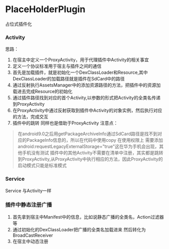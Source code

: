 # PlaceHolderPlugin
占位式插件化
### Activity
思路：
   1. 在宿主中定义一个ProxyActivity，用于代理插件中Activity的相关事宜
   2. 定义一个协议标准用于宿主与插件之间的通信
   3. 首先是加载插件，就是初始化一个DexClassLoader和Resource,其中DexClassLoader的加载路径就是插件在SdCard中的路径
   4. 通过反射执行AssetsManager中的添加资源路径的方法，把插件中的资源加载进去完成Resource的初始化
   5. 通过插件路径找到对应的首个Activity,以参数的形式把Activity的全类名传递到ProxyActivity
   6. 在ProxyActivity中通过反射获取到插件中Activity的对象实例，然后执行对应的方法，完成交互
   7. 插件中的跳转 同样也是借助于ProxyActivity
 注意点：
 > 在android9.0之后用getPackageArchiveInfo通过SdCard路径是找不到对应的PackageInfo信息的，所以在代码中使用copy
 > 在使用权限上 需要添加 android:requestLegacyExternalStorage="true"这在华为手机会出现，其他手机没有测试
 > 插件中的其他Activity不需要在清单中注册，其实都是跳转到ProxyActivity,从ProxyActivity中执行相应的方法，因此ProxyActivity的启动模式只能是标准模式
 
### Service
  Service 与Activity一样
### 插件中静态注册广播
  1. 首先拿到宿主中Manifest中的信息，比如说静态广播的全类名，Action过滤器等
  2. 通过初始化的DexClassLoader把广播的全类名加载进来 然后转化为BroadCastReceiver
  3. 在宿主中动态注册
  
